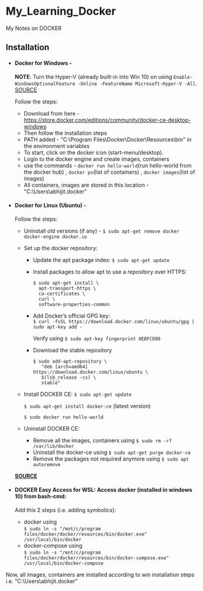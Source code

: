 # My_Learning_Docker
My Notes on DOCKER

## Installation
* #### Docker for Windows - 

  **NOTE**: Turn the Hyper-V (already built-in into Win 10) on using `Enable-WindowsOptionalFeature -Online -FeatureName Microsoft-Hyper-V -All`. [SOURCE](https://docs.microsoft.com/en-us/virtualization/hyper-v-on-windows/quick-start/enable-hyper-v)
  
  Follow the steps:
  * Download from here - https://store.docker.com/editions/community/docker-ce-desktop-windows
  * Then follow the installation steps
  * PATH added - "C:\Program Files\Docker\Docker\Resources\bin" in the environment variables
  * To start, click on the docker icon (start-menu/desktop). 
  * Login to the docker engine and create images, containers
  * use the commands - `docker run hello-world`(run hello-world from the docker hub) , `docker ps`(list of containers) , `docker images`(list of images)
  * All containers, images are stored in this location - "C:\Users\abhijit\.docker"

* #### Docker for Linux (Ubuntu) - 
  Follow the steps:
  * Uninstall old versions (if any) - `$ sudo apt-get remove docker docker-engine docker.io` 
  * Set up the docker repository:
    * Update the apt package index: `$ sudo apt-get update`
    * Install packages to allow apt to use a repository over HTTPS:
      ```
      $ sudo apt-get install \
        apt-transport-https \
        ca-certificates \
        curl \
        software-properties-common
      ```
    * Add Docker’s official GPG key:<br/>
      `$ curl -fsSL https://download.docker.com/linux/ubuntu/gpg | sudo apt-key add -`
      
      Verify using `$ sudo apt-key fingerprint 0EBFCD88`
    * Download the stable repository
      ```
      $ sudo add-apt-repository \
         "deb [arch=amd64] https://download.docker.com/linux/ubuntu \
         $(lsb_release -cs) \
         stable"
      ```
      
   * Install DOCKER CE:
      `$ sudo apt-get update`
      
      `$ sudo apt-get install docker-ce` (latest version)
      
      `$ sudo docker run hello-world`
      
   * Uninstall DOCKER CE:
      * Remove all the images, containers using `$ sudo rm -rf /var/lib/docker`
      * Uninstall the docker-ce using `$ sudo apt-get purge docker-ce`
      * Remove the packages not required anymore using `$ sudo apt autoremove`
      
  [**SOURCE**](https://docs.docker.com/install/linux/docker-ce/ubuntu/)
  
* #### DOCKER Easy Access for WSL: Access docker (installed in windows 10) from bash-cmd:
  Add this 2 steps (i.e. adding symbolics):
  * docker using <br/>
  `$ sudo ln -s "/mnt/c/program files/docker/docker/resources/bin/docker.exe" /usr/local/bin/docker`
  * docker-compose using <br/>
  `$ sudo ln -s "/mnt/c/program files/docker/docker/resources/bin/docker-compose.exe" /usr/local/bin/docker-compose`
  
 Now, all images, containers are installed according to win installation steps i.e. "C:\Users\abhijit\.docker"
